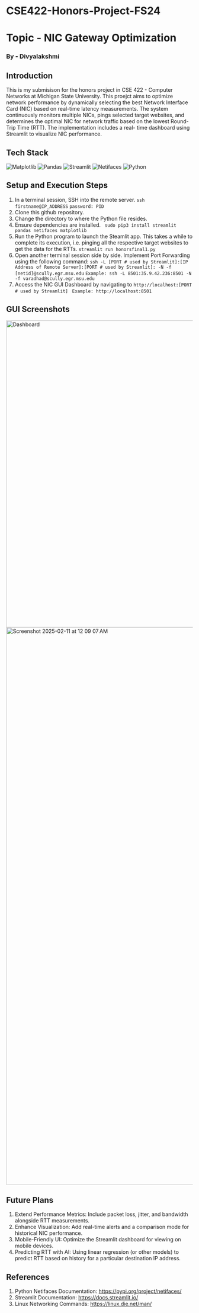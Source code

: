 # CSE422-Honors-Project-FS24
# Topic - NIC Gateway Optimization

### By - Divyalakshmi

## Introduction
This is my submisison for the honors project in CSE 422 - Computer Networks at Michigan State University. This proejct aims to optimize network performance by dynamically selecting the best Network Interface Card (NIC) based on real-time latency measurements. The system continuously monitors multiple NICs, pings selected target websites, and determines the optimal NIC for network traffic based on the lowest Round-Trip Time (RTT). The implementation includes a real- time dashboard using Streamlit to visualize NIC performance.

## Tech Stack
![Matplotlib](https://github.com/user-attachments/assets/5ba8119f-34a5-4f06-b4da-a2312e68310b)
![Pandas](https://github.com/user-attachments/assets/f39a5bb8-5934-409e-a4a3-3acb02b68fbb)
![Streamlit](https://github.com/user-attachments/assets/4b45c326-0882-400e-a210-7fa2631baa3c)
![Netifaces](https://github.com/user-attachments/assets/3621253f-79b4-4ff1-a733-aca57e278093)
![Python](https://github.com/user-attachments/assets/1b364753-bf0e-4c37-99f6-cf23787d57be)


## Setup and Execution Steps

1. In a terminal session, SSH into the remote server.
   ``ssh firstname@IP_ADDRESS``
   ``password: PID``
2. Clone this github repository.
3. Change the directory to where the Python file resides.
4. Ensure dependencies are installed.
   `` sudo pip3 install streamlit pandas netifaces matplotlib``
5. Run the Python program to launch the Steamlit app. This takes a while to complete its execution, i.e. pinging all the respective target websites to get the data for the RTTs.
  `` streamlit run honorsfinal1.py ``
6. Open another terminal session side by side. Implement Port Forwarding using the following command:
  `` ssh -L [PORT # used by Streamlit]:[IP Address of Remote Server]:[PORT # used by Streamlit]: -N -f [netid]@scully.egr.msu.edu ``
  `` Example: ssh -L 8501:35.9.42.236:8501 -N -f varadhad@scully.egr.msu.edu ``
7. Access the NIC GUI Dashboard by navigating to
   ``http://localhost:[PORT # used by Streamlit]``
   `` Example: http://localhost:8501``

## GUI Screenshots

<img width="829" alt="Dashboard" src="https://github.com/user-attachments/assets/d6f5cd16-24db-444a-a878-6b3e80d8e020" />
<img width="1507" alt="Screenshot 2025-02-11 at 12 09 07 AM" src="https://github.com/user-attachments/assets/6e80fb04-c68d-4c3c-8128-8b4ca621c5a2" />

## Future Plans
1. Extend Performance Metrics: Include packet loss, jitter, and bandwidth alongside RTT measurements.
2. Enhance Visualization: Add real-time alerts and a comparison mode for historical NIC performance.
3. Mobile-Friendly UI: Optimize the Streamlit dashboard for viewing on mobile devices.
4. Predicting RTT with AI: Using linear regression (or other models) to predict RTT based on history for a particular destination IP address.


## References
1. Python Netifaces Documentation: https://pypi.org/project/netifaces/
2. Streamlit Documentation: https://docs.streamlit.io/
3. Linux Networking Commands: https://linux.die.net/man/









